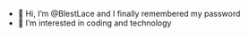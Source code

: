 - 👋 Hi, I’m @BlestLace and I finally remembered my password
- 👀 I’m interested in coding and technology
